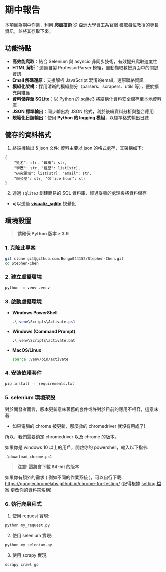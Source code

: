 # **期中報告**

本項目為期中作業，利用 **爬蟲技術** 從 [亞洲大學資工系官網](https://csie.asia.edu.tw/zh_tw/TeacherIntroduction/Full_time_faculty) 獲取每位教授的專長資訊，並將其存取下來。

## 功能特點

- **高效能爬取**：結合 Selenium 與 asyncio 非同步技術，有效提升爬取速度性  
- **HTML 解析**：透過自製 ProfessorParser 模組，自動擷取教授頁面中的關鍵資訊  
- **Email 解碼還原**：支援解析 JavaScript 混淆的email，還原聯絡資訊  
- **模組化架構**：採用清晰的模組劃分（parsers、scrapers、utils 等），便於擴充與維護  
- **資料儲存至 SQLite**：以 Python 的 sqlite3 將結構化資料安全儲存至本地資料庫  
- **JSON 標準輸出**：同步輸出為 JSON 格式，利於後續資料分析與整合應用
- **規範化日誌輸出**：使用 **Python 的 logging 模組**，以標準格式輸出日誌


## **儲存的資料格式**
1. 終端機輸出 & json 文件: 資料主要以 json 的格式處存，其架構如下:
```
{
    "姓名": str, "職稱": str,
    "學歷": str, "經歷": list[str],
    "研究領域": list[str], "email": str,
    "辦公室": str, "Office hour": str
}
```
2. 透過 `sqlite3` 創建簡易的 SQL 資料庫，經過妥善的處理後將資料儲存
  - 可以透過 [**visualiz_sqlite**](visualiz_sqlite.ipynb) 視覺化

## **環境設置**
> **請確保 Python 版本 ≥ 3.9** 

### **1. 克隆此專案**
```bash
git clone git@github.com:Bongo044152/Stephen-Chen.git
cd Stephen-Chen
```

### **2. 建立虛擬環境**
```bash
python -m venv .venv
```

### **3. 啟動虛擬環境**
- **Windows PowerShell**
  ```powershell
  .\.venv\Scripts\Activate.ps1
  ```
- **Windows (Command Prompt)**
  ```cmd
  .\.venv\Scripts\activate.bat
  ```
- **MacOS/Linux**
  ```bash
  source .venv/bin/activate
  ```

### **4. 安裝依賴套件**
```bash
pip install -r requirements.txt
```

### **5. selenium 環境架設**
對於開發者而言，版本更新意味著舊的套件或許對於目前的應用不相容，這意味著:
  - 如果電腦的 chrome 被更新，那麼救的 chromedriver 就沒有用處了!

所以，我們需要鎖定 chromedriver 以及 chrome 的版本。

如果你是 windows 10 以上的用戶，開啟你的 powershell，輸入以下指令:
```shell
.\download_chrome.ps1
```
> **注意! 這將會下載 64-bit 的版本**

如果你有額外的需求 ( 例如不同的作業系統 )，可以自行下載: https://googlechromelabs.github.io/chrome-for-testing/
  (記得根據 [setting 檔案](config/setting.py) 更改你的資料夾名稱)

### **6. 執行爬蟲程式**
1. 使用 request 實現:
```bash
python my_request.py
```
2. 使用 selenium 實現:
```bash
python my_selenium.py
```
3. 使用 scrapy 實現:
```bash
scrapy crawl go
```
